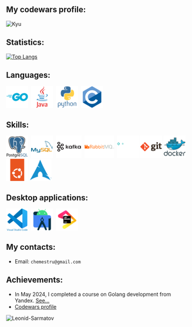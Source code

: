 ## My codewars profile:
![Kyu](https://www.codewars.com/users/docent_204/badges/large?logo=false)

## Statistics:
[![Top Langs](https://github-readme-stats.vercel.app/api/top-langs/?username=Leonid-Sarmatov&layout=donut&langs_count=8)](https://github.com/anuraghazra/github-readme-stats)

## Languages:
<div>
  <img src="https://raw.githubusercontent.com/devicons/devicon/1119b9f84c0290e0f0b38982099a2bd027a48bf1/icons/go/go-original-wordmark.svg" title="Go" alt="Go" width="60" height="60"/>&nbsp;
  <img src="https://github.com/devicons/devicon/blob/master/icons/java/java-original-wordmark.svg" title="Java" alt="Java" width="60" height="60"/>&nbsp;
  <img src="https://raw.githubusercontent.com/devicons/devicon/1119b9f84c0290e0f0b38982099a2bd027a48bf1/icons/python/python-original-wordmark.svg" title="Python" alt="Python" width="60" height="60"/>&nbsp;
  <img src="https://github.com/devicons/devicon/blob/master/icons/c/c-original.svg"title="C" alt="C" width="60" height="60"/>&nbsp;
</div>

## Skills:
<div>
  <img src="https://github.com/devicons/devicon/blob/master/icons/postgresql/postgresql-original-wordmark.svg" title="PostgreSQL"  alt="PostgreSQL" width="60" height="60"/>&nbsp;
  <img src="https://github.com/devicons/devicon/blob/master/icons/mysql/mysql-original-wordmark.svg" title="MySQL"  alt="MySQL" width="60" height="60"/>&nbsp;
  <img src="https://github.com/devicons/devicon/blob/master/icons/apachekafka/apachekafka-original-wordmark.svg" title="Apachekafka"  alt="Apachekafka" width="70" height="60"/>&nbsp;
  <img src="https://github.com/devicons/devicon/blob/master/icons/rabbitmq/rabbitmq-original-wordmark.svg" title="RabbitMQ"  alt="RabbitMQ" width="80" height="60"/>&nbsp;
  <img src="https://github.com/devicons/devicon/blob/master/icons/grpc/grpc-original.svg" title="GRPC" **alt="GRPC" width="60" height="60"/>
  <img src="https://github.com/devicons/devicon/blob/master/icons/git/git-original-wordmark.svg" title="Git" **alt="Git" width="60" height="60"/>
  <img src="https://github.com/devicons/devicon/blob/master/icons/docker/docker-original-wordmark.svg" title="Docker" **alt="Docker" width="60" height="60"/>
  <img src="https://github.com/devicons/devicon/blob/master/icons/ubuntu/ubuntu-original.svg" title="Ubuntu" **alt="Ubuntu" width="60" height="60"/>
  <img src="https://github.com/devicons/devicon/blob/master/icons/archlinux/archlinux-original.svg" title="Arch" **alt="Arch" width="60" height="60"/>
</div>

## Desktop applications:
<div>
  <img src="https://github.com/devicons/devicon/blob/master/icons/vscode/vscode-original-wordmark.svg" title="VSCode"  alt="VSCode" width="60" height="60"/>&nbsp;
  <img src="https://github.com/devicons/devicon/blob/master/icons/androidstudio/androidstudio-original.svg" title="androidstudio"  alt="androidstudio" width="60" height="60"/>&nbsp;
  <img src="https://github.com/devicons/devicon/blob/master/icons/jetbrains/jetbrains-original.svg" title="jetbrains"  alt="jetbrains" width="60" height="60"/>&nbsp;
</div>

## My contacts:
- Email: ```chemestru@gmail.com```

## Achievements:
- In May 2024, I completed a course on Golang development from Yandex. [See...](https://github.com/Leonid-Sarmatov/my-images/blob/master/729544474.pdf)
- [Codewars profile](https://www.codewars.com/users/docent_204)

<p align="left"> <img src="https://komarev.com/ghpvc/?username=Leonid-Sarmatov&label=Profile%20views&color=0e75b6&style=flat" alt="Leonid-Sarmatov" /> </p>
<!--
**Leonid-Sarmatov/Leonid-Sarmatov** is a ✨ _special_ ✨ repository because its `README.md` (this file) appears on your GitHub profile.

Here are some ideas to get you started:

- 🔭 I’m currently working on ...
- 🌱 I’m currently learning ...
- 👯 I’m looking to collaborate on ...
- 🤔 I’m looking for help with ...
- 💬 Ask me about ...
- 📫 How to reach me: ...
- 😄 Pronouns: ...
- ⚡ Fun fact: ...
-->



https://microtechnics.ru/modbus-rtu-slave-primer-realizaczii-na-mikrokontrollere-stm32/



static PhyIdentificator const kPhyId =
{
.id_3_18 = 0x0181,
.id_19_24 = 0x2e,
.model_number = 0x0a,
};





void(*app)(void);
SCB->VTOR=start_address;
__set_MSP(*(__IO uint32_t*)start_address);
app=(void(*)(void))*(__IO uint32_t*)(start_address+4);
app();
while(1) {}

nvic_vector_table_set(NVIC_VECTTAB_FLASH, 0x0800C000);






##########################################################################################################################
# File automatically-generated by tool: [projectgenerator] version: [2.26.0] date: [Fri Apr 13 10:23:08 CST 2018] 
##########################################################################################################################

# ------------------------------------------------
# Generic Makefile (based on gcc)
#
# ChangeLog :
#	2017-02-10 - Several enhancements + project update mode
#   2015-07-22 - first version
# ------------------------------------------------

######################################
# target
######################################
TARGET = app


######################################
# building variables
######################################
# debug build?
DEBUG = 1
# optimization
OPT = -O0


#######################################
# paths
#######################################
# source path
SOURCES_DIR =  \
bsp/libraries/cmsis/cm4/device_support/startup/gcc \
bsp/libraries/cmsis/cm4/device_support \
bsp/libraries/drivers/src \
src \
src/led_driver \
src/button_driver \
src/bootloader \
bsp/middlewares/freertos/source \
bsp/middlewares/freertos/source/portable/GCC/ARM_CM4F


# firmware library path
PERIFLIB_PATH = 

# Build path
BUILD_DIR = build

######################################
# source
######################################
# C sources
C_SOURCES =  \
bsp/libraries/cmsis/cm4/device_support/system_at32f435_437.c \
bsp/libraries/drivers/src/at32f435_437_acc.c \
bsp/libraries/drivers/src/at32f435_437_adc.c \
bsp/libraries/drivers/src/at32f435_437_can.c \
bsp/libraries/drivers/src/at32f435_437_crc.c \
bsp/libraries/drivers/src/at32f435_437_crm.c \
bsp/libraries/drivers/src/at32f435_437_dac.c \
bsp/libraries/drivers/src/at32f435_437_debug.c \
bsp/libraries/drivers/src/at32f435_437_dma.c \
bsp/libraries/drivers/src/at32f435_437_dvp.c \
bsp/libraries/drivers/src/at32f435_437_edma.c \
bsp/libraries/drivers/src/at32f435_437_emac.c \
bsp/libraries/drivers/src/at32f435_437_ertc.c \
bsp/libraries/drivers/src/at32f435_437_exint.c \
bsp/libraries/drivers/src/at32f435_437_flash.c \
bsp/libraries/drivers/src/at32f435_437_gpio.c \
bsp/libraries/drivers/src/at32f435_437_i2c.c \
bsp/libraries/drivers/src/at32f435_437_misc.c \
bsp/libraries/drivers/src/at32f435_437_pwc.c \
bsp/libraries/drivers/src/at32f435_437_qspi.c \
bsp/libraries/drivers/src/at32f435_437_scfg.c \
bsp/libraries/drivers/src/at32f435_437_sdio.c \
bsp/libraries/drivers/src/at32f435_437_spi.c \
bsp/libraries/drivers/src/at32f435_437_tmr.c \
bsp/libraries/drivers/src/at32f435_437_usart.c \
bsp/libraries/drivers/src/at32f435_437_usb.c \
bsp/libraries/drivers/src/at32f435_437_wdt.c \
bsp/libraries/drivers/src/at32f435_437_wwdt.c \
bsp/libraries/drivers/src/at32f435_437_xmc.c \
bsp/middlewares/freertos/source/croutine.c \
bsp/middlewares/freertos/source/event_groups.c \
bsp/middlewares/freertos/source/list.c \
bsp/middlewares/freertos/source/queue.c \
bsp/middlewares/freertos/source/stream_buffer.c \
bsp/middlewares/freertos/source/tasks.c \
bsp/middlewares/freertos/source/timers.c \
bsp/middlewares/freertos/source/portable/memmang/heap_4.c \
bsp/middlewares/freertos/source/portable/GCC/ARM_CM4F/port.c \
src/led_driver/led_driver.c \
src/button_driver/button_driver.c \
src/bootloader/bootloader.c \
src/at32f435_437_clock.c \
src/at32f435_437_int.c \
src/main.c

# CPP sources
CXX_SOURCES = 

# ASM sources
ASM_SOURCES =  \
bsp/libraries/cmsis/cm4/device_support/startup/gcc/startup_at32f435_437.s


######################################
# firmware library
######################################
PERIFLIB_SOURCES = 


#######################################
# binaries
#######################################
BINPATH =
PREFIX = arm-none-eabi-
CC = $(BINPATH)$(PREFIX)gcc
CXX = $(BINPATH)$(PREFIX)g++
AS = $(BINPATH)$(PREFIX)gcc -x assembler-with-cpp
CP = $(BINPATH)$(PREFIX)objcopy
AR = $(BINPATH)$(PREFIX)ar
SZ = $(BINPATH)$(PREFIX)size
HEX = $(CP) -O ihex
BIN = $(CP) -O binary -S
 
#######################################
# CFLAGS
#######################################
# cpu
CPU = -mcpu=cortex-m4

# fpu
# NONE for Cortex-M0/M0+/M3

# float-abi


# mcu
MCU = $(CPU) -mthumb $(FPU) $(FLOAT-ABI)

# macros for gcc
# AS defines
AS_DEFS = 

# C defines
C_DEFS =  \
-DAT_START_F437_V1 \
-DAT32F437VMT7 \
-DUSE_STDPERIPH_DRIVER

# C++ defines
CXX_DEFS =

# AS includes
AS_INCLUDES =  \
-Iinc

# C includes
C_INCLUDES =  \
-Iinc/led_driver \
-Iinc/button_driver \
-Iinc/bootloader \
-Ibsp/libraries/drivers/inc \
-Ibsp/libraries/cmsis/cm4/device_support \
-Ibsp/libraries/cmsis/cm4/core_support \
-Ibsp/middlewares/freertos/source/include \
-Ibsp/middlewares/freertos/source/portable/GCC/ARM_CM4F \
-Iinc 


CXX_INCLUDES = 

# compile gcc flags
ASFLAGS = $(MCU) $(AS_DEFS) $(AS_INCLUDES) $(OPT) -Wall -fdata-sections -ffunction-sections -mthumb -mfloat-abi=hard -mfpu=fpv4-sp-d16

CFLAGS = $(MCU) $(C_DEFS) $(C_INCLUDES) $(OPT) -Wall -fdata-sections -ffunction-sections -mthumb -mfloat-abi=hard -mfpu=fpv4-sp-d16

CXXFLAGS = -lstdc++ $(CFLAGS) $(CXX_DEFS) $(CXX_INCLUDES) -g -ggdb3 -fno-rtti -fno-exceptions \
-fverbose-asm -fdata-sections -ffunction-sections -fpermissive -Wa,-ahlms=$(BUILD_DIR)/$(notdir $(<:.cpp=.lst))


ifeq ($(DEBUG), 1)
CFLAGS += -g -gdwarf-2
endif


# Generate dependency information
CFLAGS += -MMD -MP -MF"$(@:%.o=%.d)" -MT"$(@:%.o=%.d)"


#######################################
# LDFLAGS
#######################################
# link script
LDSCRIPT = ld/AT32F437xM_FLASH.ld

# libraries
LIBS = -lc -lm -lnosys
LIBDIR =
# LDFLAGS = $(MCU) -specs=nano.specs -T$(LDSCRIPT) $(LIBDIR) $(LIBS) -Wl,-Map=$(BUILD_DIR)/$(TARGET).map,--cref -Wl,--gc-sections
LDFLAGS = $(MCU) -specs=nano.specs --specs=nosys.specs -Xlinker --gc-sections -mfloat-abi=hard -g -T$(LDSCRIPT) $(LIBDIR) $(LIBS) -Wl,-Map=$(BUILD_DIR)/$(TARGET).map

# default action: build all
all: $(BUILD_DIR)/$(TARGET).elf $(BUILD_DIR)/$(TARGET).hex $(BUILD_DIR)/$(TARGET).bin


#######################################
# build the application
#######################################
# list of objects
OBJECTS = $(addprefix $(BUILD_DIR)/,$(notdir $(C_SOURCES:.c=.o)))
vpath %.c $(sort $(dir $(C_SOURCES)))

# list of c++ objects
OBJECTS += $(addprefix $(BUILD_DIR)/,$(notdir $(CXX_SOURCES:.cpp=.o)))
vpath %.cpp $(sort $(dir $(CXX_SOURCES)))

# list of ASM program objects
OBJECTS += $(addprefix $(BUILD_DIR)/,$(notdir $(ASM_SOURCES:.s=.o)))
vpath %.s $(sort $(dir $(ASM_SOURCES)))

$(BUILD_DIR):
	mkdir $@

$(BUILD_DIR)/%.o: %.c Makefile | $(BUILD_DIR) 
	$(CC) -c $(CFLAGS) -Wa,-a,-ad,-alms=$(BUILD_DIR)/$(notdir $(<:.c=.lst)) $< -o $@

$(BUILD_DIR)/%.o: %.cpp Makefile | $(BUILD_DIR) 
	$(CXX) -c $(CXXFLAGS) $< -o $@

$(BUILD_DIR)/%.o: %.s Makefile | $(BUILD_DIR)
	$(AS) -c $(CFLAGS) $< -o $@

$(BUILD_DIR)/$(TARGET).elf: $(OBJECTS) Makefile
	$(CC) $(OBJECTS) $(LDFLAGS) -o $@
	$(SZ) $@

$(BUILD_DIR)/%.hex: $(BUILD_DIR)/%.elf | $(BUILD_DIR)
	$(HEX) $< $@
	
$(BUILD_DIR)/%.bin: $(BUILD_DIR)/%.elf | $(BUILD_DIR)
	$(BIN) $< $@			

#---------------------------- write to mcu -----------------------------#
#flash: 
#	st-flash write build/$(TARGET).bin 0x8000000

#---------------------------- Jlink ---------------------------------#
#install:
#	JLinkExe -device STM32F103C8 -if swd -speed 4000
	#loadbin build/$(TARGET).bin 0x8000000

#######################################
# clean up
#######################################
clean:
	rmdir /s $(BUILD_DIR)

# *** EOF ***
	#loadbin build/$(TARGET).bin 0x8000000

#######################################
# clean up
#######################################
clean:
	rmdir /s $(BUILD_DIR)

# *** EOF ***
